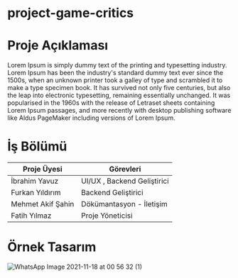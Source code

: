 # project-game-critics



 # Proje Açıklaması #

Lorem Ipsum is simply dummy text of the printing and typesetting industry. Lorem Ipsum has been the industry's standard dummy text ever since the 1500s, when an unknown printer took a galley of type and scrambled it to make a type specimen book. It has survived not only five centuries, but also the leap into electronic typesetting, remaining essentially unchanged. It was popularised in the 1960s with the release of Letraset sheets containing Lorem Ipsum passages, and more recently with desktop publishing software like Aldus PageMaker including versions of Lorem Ipsum.








# İş Bölümü #

Proje Üyesi  | Görevleri
------------- | -------------
İbrahim Yavuz   | UI/UX , Backend Geliştirici
Furkan Yıldırım  |  Backend Geliştirici
Mehmet Akif Şahin | Dökümantasyon - İletişim 
Fatih Yılmaz | Proje Yöneticisi 








# Örnek Tasarım #
![WhatsApp Image 2021-11-18 at 00 56 32 (1)](https://user-images.githubusercontent.com/61662546/142364850-b7e636ad-9e64-4a15-acc2-0c7d4c55521f.jpeg)








